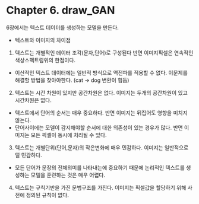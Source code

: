 # Chapter 6. draw_GAN
6장에서는 텍스트 데이터를 생성하는 모델을 만든다.
- 텍스트와 이미지의 차이점
1. 텍스트는 개별적인 데이터 조각(문자,단어)로 구성된다 반면 이미지픽셀은 연속적인 색상스펙트럼위의 한점이다.
  - 이산적인 텍스트 데이터에는 일반적 방식으로 역전파를 적용할 수 없다. 이문제를 해결할 방법을 찾아야한다. (cat -> dog 변환이 힘듬)
2. 텍스트는 시간 차원이 있지만 공간차원은 없다. 이미지는 두개의 공간차원이 있고 시간차원은 없다.
  - 텍스트에서 단어의 순서는 매우 중요하다. 반면 이미지는 뒤집어도 영향을 미치지 않는다. 
  - 단어사이에는 모델이 감지해야할 순서에 대한 의존성이 있는 경우가 많다. 반면 이미지는 모든 픽셀이 동시에 처리될 수 있다.
3. 텍스트는 개별단위(단어,문자)의 작은변화에 매우 민감하다. 이미지는 일반적으로 덜 민감하다.
  - 모든 단어가 문장의 전체의미를 나타내는에 중요하기 때문에 논리적인 텍스트를 생성하는 모델을 훈련하는 것은 매우 어렵다.
4. 텍스트는 규칙기반을 가진 문법구조를 가진다. 이미지는 픽셀값을 할당하기 위해 사전에 정의된 규칙이 없다.
